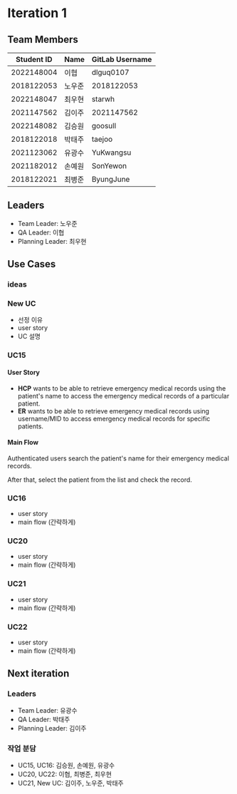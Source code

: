 # Iteration 1

## Team Members

| Student ID | Name   | GitLab Username |
| ---------- | ------ | --------------- |
| 2022148004 | 이협   | dlguq0107       |
| 2018122053 | 노우준 | 2018122053      |
| 2022148047 | 최우현 | starwh          |
| 2021147562 | 김이주 | 2021147562      |
| 2022148082 | 김승원 | goosull         |
| 2018122018 | 박태주 | taejoo          |
| 2021123062 | 유광수 | YuKwangsu       |
| 2021182012 | 손예원 | SonYewon        |
| 2018122021 | 최병준 | ByungJune       |

## Leaders

- Team Leader: 노우준
- QA Leader: 이협
- Planning Leader: 최우현

## Use Cases

### ideas

### New UC

- 선정 이유
- user story
- UC 설명

### UC15

#### User Story

- **HCP** wants to be able to retrieve emergency medical records using the patient's name to access the emergency medical records of a particular patient.
- **ER** wants to be able to retrieve emergency medical records using username/MID to access emergency medical records for specific patients.

#### Main Flow

Authenticated users search the patient's name for their emergency medical records. 

After that, select the patient from the list and check the record.

### UC16

- user story
- main flow (간략하게)

### UC20

- user story
- main flow (간략하게)

### UC21

- user story
- main flow (간략하게)

### UC22

- user story
- main flow (간략하게)

## Next iteration

### Leaders

- Team Leader: 유광수
- QA Leader: 박태주
- Planning Leader: 김이주

### 작업 분담

- UC15, UC16: 김승원, 손예원, 유광수
- UC20, UC22: 이협, 최병준, 최우현
- UC21, New UC: 김이주, 노우준, 박태주
